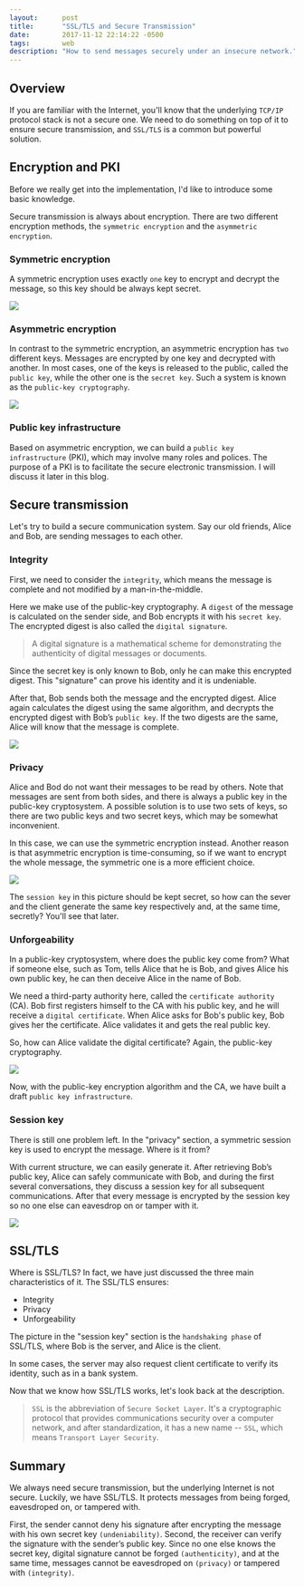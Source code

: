 ```yaml
---
layout:      post
title:       "SSL/TLS and Secure Transmission"
date:        2017-11-12 22:14:22 -0500
tags:        web
description: "How to send messages securely under an insecure network."
---
```


## Overview
If you are familiar with the Internet, you'll know that the underlying `TCP/IP` protocol stack is not a secure one. We need to do something on top of it to ensure secure transmission, and `SSL/TLS` is a common but powerful solution.

## Encryption and PKI
Before we really get into the implementation, I'd like to introduce some basic knowledge.

Secure transmission is always about encryption. There are two different encryption methods, the `symmetric encryption` and the `asymmetric encryption`.

### Symmetric encryption
A symmetric encryption uses exactly `one` key to encrypt and decrypt the message, so this key should be always kept secret.

![](/assets/images/1112/1.png)

### Asymmetric encryption
In contrast to the symmetric encryption, an asymmetric encryption has `two` different keys. Messages are encrypted by one key and decrypted with another. In most cases, one of the keys is released to the public, called the `public key`, while the other one is the `secret key`. Such a system is known as the `public-key cryptography`.

![](/assets/images/1112/2.png)

### Public key infrastructure
Based on asymmetric encryption, we can build a `public key infrastructure` (PKI), which may involve many roles and polices. The purpose of a PKI is to facilitate the secure electronic transmission. I will discuss it later in this blog.

## Secure transmission
Let's try to build a secure communication system. Say our old friends, Alice and Bob, are sending messages to each other.

### Integrity
First, we need to consider the `integrity`, which means the message is complete and not modified by a man-in-the-middle.

Here we make use of the public-key cryptography. A `digest` of the message is calculated on the sender side, and Bob encrypts it with his `secret key`. The encrypted digest is also called the `digital signature`.

> A digital signature is a mathematical scheme for demonstrating the authenticity of digital messages or documents.

Since the secret key is only known to Bob, only he can make this encrypted digest. This "signature" can prove his identity and it is undeniable. 

After that, Bob sends both the message and the encrypted digest. Alice again calculates the digest using the same algorithm, and decrypts the encrypted digest with Bob’s `public key`. If the two digests are the same, Alice will know that the message is complete.

![](/assets/images/1112/3.png)

### Privacy
Alice and Bod do not want their messages to be read by others. Note that messages are sent from both sides, and there is always a public key in the public-key cryptosystem. A possible solution is to use two sets of keys, so there are two public keys and two secret keys, which may be somewhat inconvenient. 

In this case, we can use the symmetric encryption instead. Another reason is that asymmetric encryption is time-consuming, so if we want to encrypt the whole message, the symmetric one is a more efficient choice.

![](/assets/images/1112/4.png)

The `session key` in this picture should be kept secret, so how can the sever and the client generate the same key respectively and, at the same time, secretly? You'll see that later.

### Unforgeability
In a public-key cryptosystem, where does the public key come from? What if someone else, such as Tom, tells Alice that he is Bob, and gives Alice his own public key, he can then deceive Alice in the name of Bob.

We need a third-party authority here, called the `certificate authority` (CA). Bob first registers himself to the CA with his public key, and he will receive a `digital certificate`. When Alice asks for Bob's public key, Bob gives her the certificate. Alice validates it and gets the real public key.

So, how can Alice validate the digital certificate? Again, the public-key cryptography.

![](/assets/images/1112/5.png)

Now, with the public-key encryption algorithm and the CA, we have built a draft `public key infrastructure`.

### Session key
There is still one problem left. In the "privacy" section, a symmetric session key is used to encrypt the message. Where is it from?

With current structure, we can easily generate it. After retrieving Bob’s public key, Alice can safely communicate with Bob, and during the first several conversations, they discuss a session key for all subsequent communications. After that every message is encrypted by the session key so no one else can eavesdrop on or tamper with it.

![](/assets/images/1112/6.png)

## SSL/TLS
Where is SSL/TLS? In fact, we have just discussed the three main characteristics of it. The SSL/TLS ensures:

* Integrity
* Privacy
* Unforgeability

The picture in the "session key" section is the `handshaking phase` of SSL/TLS, where Bob is the server, and Alice is the client. 

In some cases, the server may also request client certificate to verify its identity, such as in a bank system.

Now that we know how SSL/TLS works, let's look back at the description.

> `SSL` is the abbreviation of `Secure Socket Layer`. It's a cryptographic protocol that provides communications security over a computer network, and after standardization, it has a new name -- `SSL`, which means `Transport Layer Security`.

## Summary
We always need secure transmission, but the underlying Internet is not secure. Luckily, we have SSL/TLS. It protects messages from being forged, eavesdroped on, or tampered with. 

First, the sender cannot deny his signature after encrypting the message with his own secret key `(undeniability)`. Second, the receiver can verify the signature with the sender’s public key. Since no one else knows the secret key, digital signature cannot be forged `(authenticity)`, and at the same time, messages cannot be eavesdroped on `(privacy)` or tampered with `(integrity)`.
